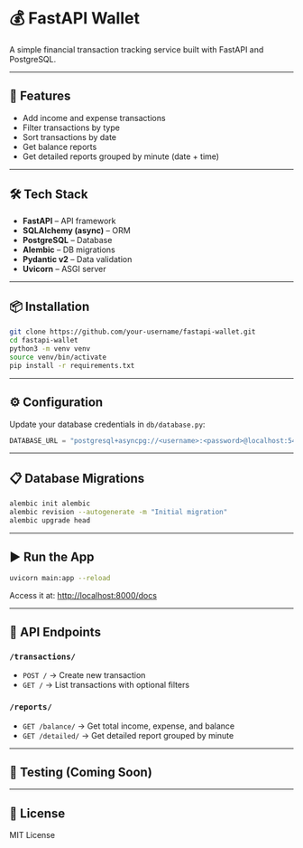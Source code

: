 # 💰 FastAPI Wallet

A simple financial transaction tracking service built with FastAPI and PostgreSQL.

---

## 🚀 Features

- Add income and expense transactions
- Filter transactions by type
- Sort transactions by date
- Get balance reports
- Get detailed reports grouped by minute (date + time)

---

## 🛠 Tech Stack

- **FastAPI** – API framework
- **SQLAlchemy (async)** – ORM
- **PostgreSQL** – Database
- **Alembic** – DB migrations
- **Pydantic v2** – Data validation
- **Uvicorn** – ASGI server

---

## 📦 Installation

```bash
git clone https://github.com/your-username/fastapi-wallet.git
cd fastapi-wallet
python3 -m venv venv
source venv/bin/activate
pip install -r requirements.txt
```

---

## ⚙️ Configuration

Update your database credentials in `db/database.py`:

```python
DATABASE_URL = "postgresql+asyncpg://<username>:<password>@localhost:5432/<database>"
```

---

## 📋 Database Migrations

```bash
alembic init alembic
alembic revision --autogenerate -m "Initial migration"
alembic upgrade head
```

---

## ▶️ Run the App

```bash
uvicorn main:app --reload
```

Access it at: [http://localhost:8000/docs](http://localhost:8000/docs)

---

## 📡 API Endpoints

### `/transactions/`

- `POST /` → Create new transaction
- `GET /` → List transactions with optional filters

### `/reports/`

- `GET /balance/` → Get total income, expense, and balance
- `GET /detailed/` → Get detailed report grouped by minute

---

## 🧪 Testing (Coming Soon)

---

## 📄 License

MIT License